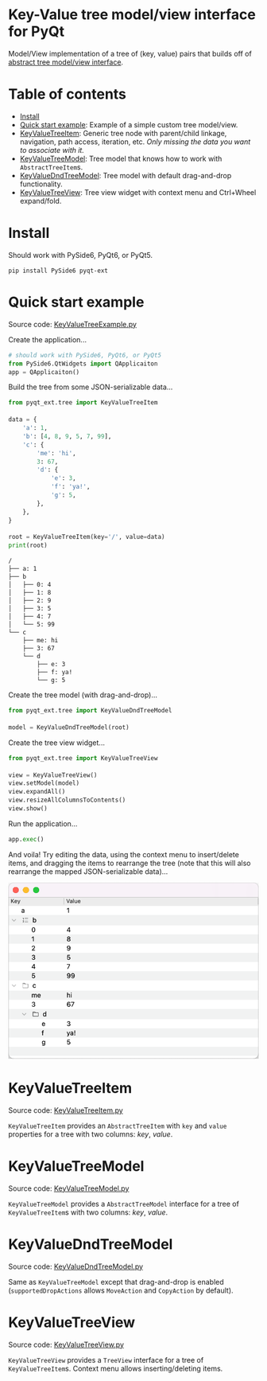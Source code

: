 # Key-Value tree model/view interface for PyQt
Model/View implementation of a tree of (key, value) pairs that builds off of [abstract tree model/view interface](AbstractTree.md).

# Table of contents
- [Install](#install)
- [Quick start example](#quick-start-example): Example of a simple custom tree model/view.
- [KeyValueTreeItem](#keyvaluetreeitem): Generic tree node with parent/child linkage, navigation, path access, iteration, etc. *Only missing the data you want to associate with it.*
- [KeyValueTreeModel](#keyvaluetreemodel): Tree model that knows how to work with `AbstractTreeItem`s.
- [KeyValueDndTreeModel](#keyvaluedndtreemodel): Tree model with default drag-and-drop functionality.
- [KeyValueTreeView](#keyvaluetreeview): Tree view widget with context menu and Ctrl+Wheel expand/fold.

# Install
Should work with PySide6, PyQt6, or PyQt5.
```shell
pip install PySide6 pyqt-ext
```

# Quick start example
Source code: [KeyValueTreeExample.py](../examples/KeyValueTreeExample.py)

Create the application...
```python
# should work with PySide6, PyQt6, or PyQt5
from PySide6.QtWidgets import QApplicaiton
app = QApplicaiton()
```

Build the tree from some JSON-serializable data...
```python
from pyqt_ext.tree import KeyValueTreeItem

data = {
    'a': 1,
    'b': [4, 8, 9, 5, 7, 99],
    'c': {
        'me': 'hi',
        3: 67,
        'd': {
            'e': 3,
            'f': 'ya!',
            'g': 5,
        },
    },
}

root = KeyValueTreeItem(key='/', value=data)
print(root)
```
```shell
/
├── a: 1
├── b
│   ├── 0: 4
│   ├── 1: 8
│   ├── 2: 9
│   ├── 3: 5
│   ├── 4: 7
│   └── 5: 99
└── c
    ├── me: hi
    ├── 3: 67
    └── d
        ├── e: 3
        ├── f: ya!
        └── g: 5
```

Create the tree model (with drag-and-drop)...
```python
from pyqt_ext.tree import KeyValueDndTreeModel

model = KeyValueDndTreeModel(root)
```

Create the tree view widget...
```python
from pyqt_ext.tree import KeyValueTreeView

view = KeyValueTreeView()
view.setModel(model)
view.expandAll()
view.resizeAllColumnsToContents()
view.show()
```

Run the application...
```python
app.exec()
```

And voila! Try editing the data, using the context menu to insert/delete items, and dragging the items to rearrange the tree (note that this will also rearrange the mapped JSON-serializable data)...

<img src="images/KeyValueTreeExample.png">

# KeyValueTreeItem
Source code: [KeyValueTreeItem.py](../src/pyqt_ext/tree/KeyValueTreeItem.py)

`KeyValueTreeItem` provides an `AbstractTreeItem` with `key` and `value` properties for a tree with two columns: *key*, *value*.

# KeyValueTreeModel
Source code: [KeyValueTreeModel.py](../src/pyqt_ext/tree/KeyValueTreeModel.py)

`KeyValueTreeModel` provides a `AbstractTreeModel` interface for a tree of `KeyValueTreeItem`s with two columns: *key*, *value*.

# KeyValueDndTreeModel
Source code: [KeyValueDndTreeModel.py](../src/pyqt_ext/tree/KeyValueDndTreeModel.py)

Same as `KeyValueTreeModel` except that drag-and-drop is enabled (`supportedDropActions` allows `MoveAction` and `CopyAction` by default).

# KeyValueTreeView
Source code: [KeyValueTreeView.py](../src/pyqt_ext/tree/KeyValueTreeView.py)

`KeyValueTreeView` provides a `TreeView` interface for a tree of `KeyValueTreeItem`s. Context menu allows inserting/deleting items.
